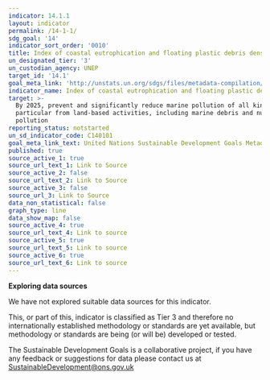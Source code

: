 ```yaml
---
indicator: 14.1.1
layout: indicator
permalink: /14-1-1/
sdg_goal: '14'
indicator_sort_order: '0010'
title: Index of coastal eutrophication and floating plastic debris density
un_designated_tier: '3'
un_custodian_agency: UNEP
target_id: '14.1'
goal_meta_link: 'http://unstats.un.org/sdgs/files/metadata-compilation/Metadata-Goal-14.pdf'
indicator_name: Index of coastal eutrophication and floating plastic debris density
target: >-
  By 2025, prevent and significantly reduce marine pollution of all kinds, in
  particular from land-based activities, including marine debris and nutrient
  pollution
reporting_status: notstarted
un_sd_indicator_code: C140101
goal_meta_link_text: United Nations Sustainable Development Goals Metadata (pdf 288kB)
published: true
source_active_1: true
source_url_text_1: Link to Source
source_active_2: false
source_url_text_2: Link to Source
source_active_3: false
source_url_3: Link to Source
data_non_statistical: false
graph_type: line
data_show_map: false
source_active_4: true
source_url_text_4: Link to source
source_active_5: true
source_url_text_5: Link to source
source_active_6: true
source_url_text_6: Link to source
---
```

**Exploring data sources**

We have not explored suitable data sources for this indicator. 

This, or part of this, indicator is classified as Tier 3 and therefore no internationally established methodology or standards are yet available, but methodology or standards are being (or will be) developed or tested.

The Sustainable Development Goals is a collaborative project, if you have any feedback or suggestions for data please contact us at <SustainableDevelopment@ons.gov.uk>
